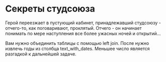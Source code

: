 # Секреты студсоюза
Герой переезжает в пустующий кабинет, принадлежавший студсоюзу - отчего-то, как поговаривают, проклятый. Отчего - он начинает понимать по мере наступления все более ужасных ночей и открытий…

Вам нужно объединить таблицы с помощью left join. После нужно извлечь годы из столбца text_with_dates. Меньшее число является разгадкой к дальнейшей задаче.
